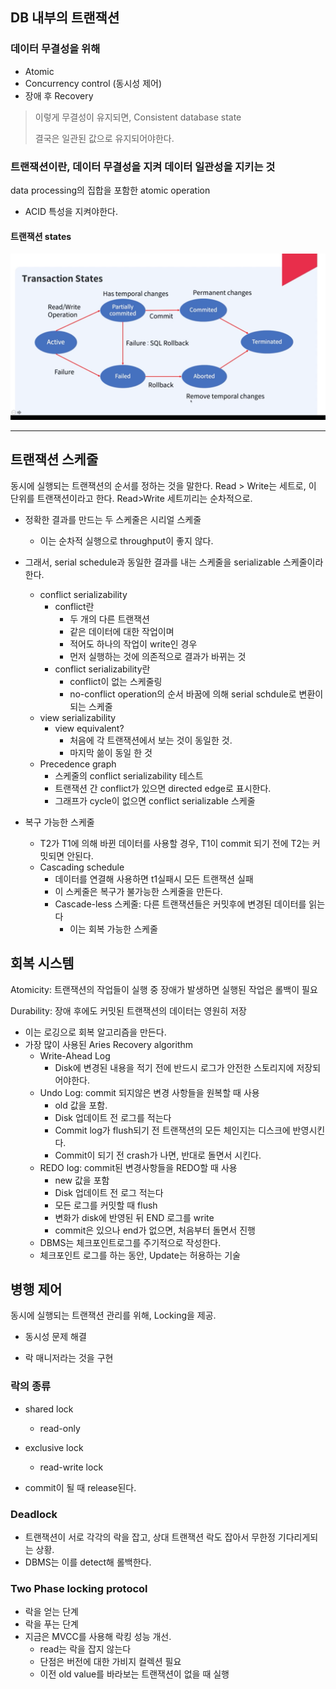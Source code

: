## DB 내부의 트랜잭션
### 데이터 무결성을 위해
- Atomic
- Concurrency control (동시성 제어)
- 장애 후 Recovery

> 이렇게 무결성이 유지되면, Consistent database state
> 
> 결국은 일관된 값으로 유지되어야한다.

### 트랜잭션이란, 데이터 무결성을 지켜 데이터 일관성을 지키는 것
data processing의 집합을 포함한 atomic operation
- ACID 특성을 지켜야한다.

#### 트랜잭션 states
![img.png](../transaction.png)

---

## 트랜잭션 스케줄
동시에 실행되는 트랜잭션의 순서를 정하는 것을 말한다. 
Read > Write는 세트로, 이 단위를 트랜잭션이라고 한다. 
Read>Write 세트끼리는 순차적으로.

- 정확한 결과를 만드는 두 스케줄은 시리얼 스케줄
  - 이는 순차적 실행으로 throughput이 좋지 않다. 
- 그래서, serial schedule과 동일한 결과를 내는 스케줄을 serializable 스케줄이라 한다.
  - conflict serializability
    - conflict란 
      - 두 개의 다른 트랜잭션
      - 같은 데이터에 대한 작업이며
      - 적어도 하나의 작업이 write인 경우
      - 먼저 실행하는 것에 의존적으로 결과가 바뀌는 것
    - conflict serializability란
      - conflict이 없는 스케줄링
      - no-conflict operation의 순서 바꿈에 의해 serial schdule로 변환이 되는 스케줄
  - view serializability
    - view equivalent?
      - 처음에 각 트랜잭션에서 보는 것이 동일한 것.
      - 마지막 쓺이 동일 한 것 
  - Precedence graph
    - 스케줄의 conflict serializability 테스트 
    - 트랜잭션 간 conflict가 있으면 directed edge로 표시한다.
    - 그래프가 cycle이 없으면 conflict serializable 스케줄

- 복구 가능한 스케줄
  - T2가 T1에 의해 바뀐 데이터를 사용할 경우, T1이 commit 되기 전에 T2는 커밋되면 안된다. 
  - Cascading schedule
    - 데이터를 연결해 사용하면 t1실패시 모든 트랜잭션 실패
    - 이 스케줄은 복구가 불가능한 스케줄을 만든다.
    - Cascade-less 스케줄: 다른 트랜잭션들은 커밋후에 변경된 데이터를 읽는다
      - 이는 회복 가능한 스케줄

## 회복 시스템
Atomicity: 트랜잭션의 작업들이 실행 중 장애가 발생하면 실행된 작업은 롤백이 필요

Durability: 장애 후에도 커밋된 트랜잭션의 데이터는 영원히 저장

- 이는 로깅으로 회복 알고리즘을 만든다. 
- 가장 많이 사용된 Aries Recovery algorithm
  - Write-Ahead Log
    - Disk에 변경된 내용을 적기 전에 반드시 로그가 안전한 스토리지에 저장되어야한다.
  - Undo Log: commit 되지않은 변경 사항들을 원복할 때 사용
    - old 값을 포함.
    - Disk 업데이트 전 로그를 적는다
    - Commit log가 flush되기 전 트랜잭션의 모든 체인지는 디스크에 반영시킨다. 
    - Commit이 되기 전 crash가 나면, 반대로 돌면서 <abort> 시킨다.
  - REDO log: commit된 변경사항들을 REDO할 때 사용
    - new 값을 포함
    - Disk 업데이트 전 로그 적는다
    - 모든 로그를 커밋할 때 flush
    - 변화가 disk에 반영된 뒤 END 로그를 write
    - commit은 있으나 end가 없으면, 처음부터 돌면서 진행
  - DBMS는 체크포인트로그를 주기적으로 작성한다.
  - 체크포인트 로그를 하는 동안, Update는 허용하는 기술



## 병행 제어
동시에 실행되는 트랜잭션 관리를 위해, Locking을 제공.
- 동시성 문제 해결

- 락 매니저라는 것을 구현

### 락의 종류
- shared lock
  - read-only 
- exclusive lock
  - read-write lock

- commit이 될 때 release된다. 

### Deadlock
- 트랜잭션이 서로 각각의 락을 잡고, 상대 트랜잭션 락도 잡아서 무한정 기다리게되는 상황.
- DBMS는 이를 detect해 롤백한다.

### Two Phase locking protocol
- 락을 얻는 단계
- 락을 푸는 단계
- 지금은 MVCC를 사용해 락킹 성능 개선.
  - read는 락을 잡지 않는다
  - 단점은 버전에 대한 가비지 컬렉션 필요
  - 이전 old value를 바라보는 트랜잭션이 없을 때 실행


